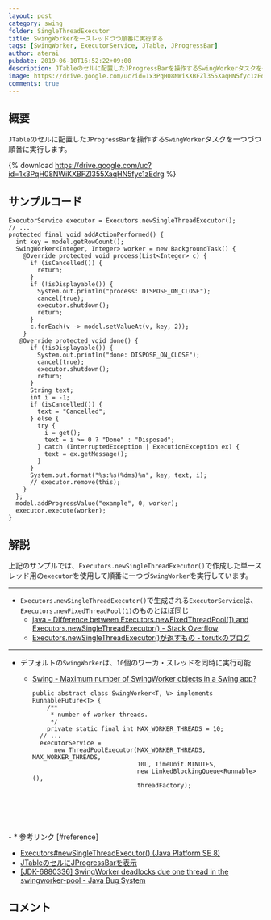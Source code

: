 ```yaml
---
layout: post
category: swing
folder: SingleThreadExecutor
title: SwingWorkerを一スレッドづつ順番に実行する
tags: [SwingWorker, ExecutorService, JTable, JProgressBar]
author: aterai
pubdate: 2019-06-10T16:52:22+09:00
description: JTableのセルに配置したJProgressBarを操作するSwingWorkerタスクを一つづつ順番に実行します。
image: https://drive.google.com/uc?id=1x3PqH08NWiKXBFZl355XaqHN5fyc1zEdrg
comments: true
---
```

## 概要
`JTable`のセルに配置した`JProgressBar`を操作する`SwingWorker`タスクを一つづつ順番に実行します。

{% download https://drive.google.com/uc?id=1x3PqH08NWiKXBFZl355XaqHN5fyc1zEdrg %}

## サンプルコード
<pre class="prettyprint"><code>ExecutorService executor = Executors.newSingleThreadExecutor();
// ...
protected final void addActionPerformed() {
  int key = model.getRowCount();
  SwingWorker&lt;Integer, Integer&gt; worker = new BackgroundTask() {
    @Override protected void process(List&lt;Integer&gt; c) {
      if (isCancelled()) {
        return;
      }
      if (!isDisplayable()) {
        System.out.println("process: DISPOSE_ON_CLOSE");
        cancel(true);
        executor.shutdown();
        return;
      }
      c.forEach(v -&gt; model.setValueAt(v, key, 2));
    }
   @Override protected void done() {
      if (!isDisplayable()) {
        System.out.println("done: DISPOSE_ON_CLOSE");
        cancel(true);
        executor.shutdown();
        return;
      }
      String text;
      int i = -1;
      if (isCancelled()) {
        text = "Cancelled";
      } else {
        try {
          i = get();
          text = i &gt;= 0 ? "Done" : "Disposed";
        } catch (InterruptedException | ExecutionException ex) {
          text = ex.getMessage();
        }
      }
      System.out.format("%s:%s(%dms)%n", key, text, i);
      // executor.remove(this);
    }
  };
  model.addProgressValue("example", 0, worker);
  executor.execute(worker);
}
</code></pre>

## 解説
上記のサンプルでは、`Executors.newSingleThreadExecutor()`で作成した単一スレッド用の`executor`を使用して順番に一つづ`SwingWorker`を実行しています。

- - - -
- `Executors.newSingleThreadExecutor()`で生成される`ExecutorService`は、`Executors.newFixedThreadPool(1)`のものとほぼ同じ
    - [java - Difference between Executors.newFixedThreadPool(1) and Executors.newSingleThreadExecutor() - Stack Overflow](https://stackoverflow.com/questions/21300924/difference-between-executors-newfixedthreadpool1-and-executors-newsinglethread)
    - [Executors.newSingleThreadExecutor()が返すもの - torutkのブログ](https://torutk.hatenablog.jp/entry/20130824/p1)

<!-- dummy comment line for breaking list -->

- - - -
- デフォルトの`SwingWorker`は、`10`個のワーカ・スレッドを同時に実行可能
    - [Swing - Maximum number of SwingWorker objects in a Swing app?](https://community.oracle.com/thread/1364600)
        
        <pre class="prettyprint"><code>public abstract class SwingWorker&lt;T, V&gt; implements RunnableFuture&lt;T&gt; {
          /**
           * number of worker threads.
           */
          private static final int MAX_WORKER_THREADS = 10;
        // ...
        executorService =
            new ThreadPoolExecutor(MAX_WORKER_THREADS, MAX_WORKER_THREADS,
                                   10L, TimeUnit.MINUTES,
                                   new LinkedBlockingQueue&lt;Runnable&gt;(),
                                   threadFactory);
</code></pre>
    - * 参考リンク [#reference]
- [Executors#newSingleThreadExecutor() (Java Platform SE 8)](https://docs.oracle.com/javase/jp/8/docs/api/java/util/concurrent/Executors.html#newSingleThreadExecutor--)
- [JTableのセルにJProgressBarを表示](https://ateraimemo.com/Swing/TableCellProgressBar.html)
- [&#91;JDK-6880336&#93; SwingWorker deadlocks due one thread in the swingworker-pool - Java Bug System](https://bugs.openjdk.java.net/browse/JDK-6880336)

<!-- dummy comment line for breaking list -->

## コメント
